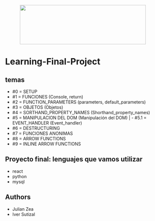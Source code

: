 <p align="center">
  <img width="409" height="128" src="https://assets.website-files.com/6105315644a26f77912a1ada/610540e8b4cd6969794fe673_Holberton_School_logo-04-04.svg">
</p>

# Learning-Final-Project

## temas

- #0 = SETUP
- #1 = FUNCIONES                                                    (Console, return)
- #2 = FUNCTION_PARAMETERS                                          (parameters, default_parameters)
- #3 = OBJETOS                                                      (Objetos)
- #4 = SORTHAND_PROPERTY_NAMES                                      (Shorthand_property_names)
- #5 = MANIPULACION DEL DOM                                         (Manipulación del DOM)
|   - #5.1 = EVENT_HANDLER                                          (Event_handler)
- #6 = DESTRUCTURING
- #7 = FUNCIONES ANONIMAS
- #8 = ARROW FUNCTIONS
- #9 = INLINE ARROW FUNCTIONS

## Proyecto final: lenguajes que vamos utilizar
- react
- python
- mysql

## Authors
- Julian Zea
- Iver Sutizal
